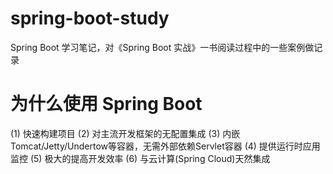 # spring-boot-study
Spring Boot 学习笔记，对《Spring Boot 实战》一书阅读过程中的一些案例做记录
# 为什么使用 Spring Boot 
(1) 快速构建项目
(2) 对主流开发框架的无配置集成
(3) 内嵌Tomcat/Jetty/Undertow等容器，无需外部依赖Servlet容器
(4) 提供运行时应用监控
(5) 极大的提高开发效率
(6) 与云计算(Spring Cloud)天然集成
